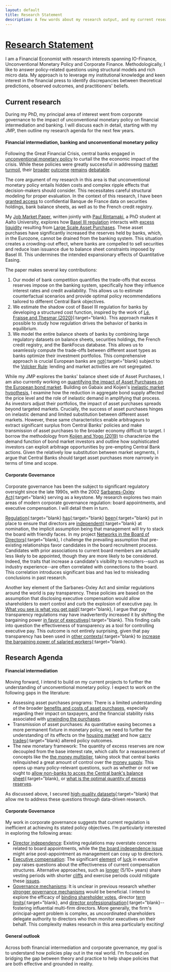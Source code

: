 ```yaml
---
layout: default
title: Research Statement
description: A few words about my research output, and my current research agenda
---
```


#  <ins>Research Statement</ins>

I am a Financial Economist with research interests spanning IO-Finance, Unconventional Monetary Policy and Corporate Finance. Methodologically, I like to answer policy-related questions using structural models and rich micro data. My approach is to leverage my institutional knowledge and keen interest in the financial press to identify discrepancies between theoretical predictions, observed outcomes, and practitioners' beliefs.

Current research 
------------ 

During my PhD, my principal area of interest went from corporate governance to the impact of unconventional monetary policy on financial intermediation and banking. I will discuss each in detail, starting with my JMP, then outline my research agenda for the next few years. 

#### Financial intermediation, banking and unconventional monetary policy

Following the Great Financial Crisis, central banks engaged in [unconventional monetary policy](https://www.brookings.edu/wp-content/uploads/2019/12/Bernanke_ASSA_lecture.pdf) to curtail the the economic impact of the crisis. While these policies were greatly successful in addressing [market turmoil](https://www.nber.org/papers/w17555), their [broader](https://www.sciencedirect.com/science/article/abs/pii/S0378426621003009) [outcome](https://www.nber.org/papers/w22285) [remains](https://pubsonline.informs.org/doi/abs/10.1287/mnsc.2015.2305) [debatable](https://www.un.org/en/desa/unconventional-monetary-policy-reaching-its-limits). 

The core argument of my research in this area is that unconventional monetary policy entails hidden costs and complex ripple effects that decision-makers should consider. This necessitates careful structural modeling for proper evaluation. In the context of this research, I have been [granted access](https://www.casd.eu/en/project/the-impact-of-unconventional-monetary-policy-on-credit-issuance-and-asset-prices-a-structural-model-of-demand-for-the-asset-and-liabilities-of-a-banks-balance-sheet/) to confidential Banque de France data on securities holdings, bank balance sheets, as well as to the French credit registry.  

My [Job Market Paper]({{site.baseurl}}/blog/2024/JMP), written jointly with [Paul Rintamaki](https://sites.google.com/view/paulrintamaki), a PhD student at Aalto University, explores how  [Basel III regulation](https://www.bis.org/bcbs/basel3.htm) interacts with [excess liquidity](https://www.ecb.europa.eu/ecb-and-you/explainers/tell-me-more/html/excess_liquidity.en.html) resulting from [Large Scale Asset Purchases](https://www.ecb.europa.eu/mopo/implement/app/html/index.en.html). These asset purchases have significantly increased the reserves held by banks, which, in the Eurozone, cannot be drained from the banking system. This situation creates a crowding-out effect, where banks are compelled to sell securities and reduce loan issuance due to balance sheet constraints imposed by Basel III. This undermines the intended expansionary effects of Quantitative Easing.

The paper makes several key contributions:
 1. Our model of bank competition quantifies the trade-offs that excess reserves impose on the banking system, specifically how they influence interest rates and credit availability. This allows us to estimate counterfactual scenarios and provide optimal policy recommendations tailored to different Central Bank objectives. 
 2. We estimate the shadow cost of Basel III regulation for banks by developing a structured cost function, inspired by the work of [Lé, Fraisse and Thesmar (2020)](https://pubsonline.informs.org/doi/abs/10.1287/mnsc.2018.3222){:target="blank}. This approach makes it possible to study how regulation drives the behavior of banks in equilibrium.   
 3. We model the entire balance sheets of banks by combining large regulatory datasets on balance sheets, securities holdings, the French credit registry, and the BankFocus database. This allows us to seamlessly compute the trade-offs between different asset types as banks optimize their investment portfolios. This comprehensive approach is crucial European banks are [not](https://www.reuters.com/article/us-eu-banks-regulations/eu-scraps-itsanswer-to-u-s-volcker-rule-for-banks-idUSKBN1CT285/){:target="blank} subject to the [Volcker Rule](https://www.federalreserve.gov/supervisionreg/volcker-rule.htm): lending and market activities are not segregated.

While my JMP explores the banks' balance sheet side of Asset Purchases, I am also currently working on [quantifying the impact of Asset Purchases on the European bond market]({{site.baseurl}}/blog/2024/BondsQE). Building on Gabaix and Koijen's [inelastic market hypothesis](https://cowles.yale.edu/sites/default/files/2022-10/SSRN-id3686935.pdf), I examine how the reduction in aggregate bond supply affected the price level and the role of inelastic demand in amplifying that process. As investors adjust their portfolios, the impact of asset purchases spreads beyond targeted markets.  Crucially, the success of asset purchases hinges on inelastic demand and limited substitution between different asset markets. However, these same characteristics enable arbitrageurs to extract significant surplus from Central Banks' policies and make transmission of asset purchases to the broader economy difficult to target. I borrow the methodology from [Koijen and Yogo (2019)](https://www.journals.uchicago.edu/doi/abs/10.1086/701683?mobileUi=0&) to characterize the demand function of bond market investors and outline how sophisticated investors can exploit arbitrage opportunities by pre-empting Central Bank actions.
Given the relatively low substitution between market segments, I argue that Central Banks should target asset purchases more narrowly in terms of time and scope.


#### Corporate Governance

Corporate governance has been the subject to significant regulatory oversight since the late 1990s, with the 2002 [Sarbanes-Oxley Act](https://sarbanes-oxley-act.com){:target="blank} serving as a keystone. My research explores two main areas of modern corporate governance regulation: board appointments, and executive compensation. I will detail them in turn. 


[Regulation](https://www.skadden.com/insights/publications/2022/02/the-informed-board/what-exactly-is-an-independent-director){:target="blank}  [has](https://www.sec.gov/Archives/edgar/data/73020/000119312506162571/dex991.htm){:target="blank} [been](https://www.iod.com/resources/governance/governance-explainer-director-independence/){:target="blank} put in place to ensure that directors are [independent](https://fortune.com/2023/10/16/modern-board-directors-independence/){:target="blank} at nomination, the implicit assumption being that management will try to stack the board with friendly faces. 
In my project [Networks in the Board of Directors]({{site.baseurl}}/blog/2024/BoardApointments){:target="blank}, I challenge the prevailing assumption that pre-existing relationships favor candidates in the board recruitment process. Candidates with prior associations to current board members are actually less likely to be appointed, though they are more likely to be considered. Indeed, the traits that increase a candidate's visibility to recruiters--such as industry experience--are often correlated with connections to the board. This correlation introduces significant bias and has led to misleading conclusions in past research.


Another key element of the Sarbanes-Oxley Act and similar regulations around the world is pay transparency. These policies are based on the assumption that disclosing executive compensation would allow shareholders to exert control and curb  the explosion of executive pay. In [What you see is what you get paid]({{site.baseurl}}/blog/2024/CEOPayTransparency){:target="blank},  I argue that pay transparency regulations may have inadvertently increased it by shifting the bargaining power [in favor of executives](https://action.deloitte.com/insight/3065/what-do-pay-transparency-trends-mean-for-ceo-compensation){:target="blank}. This finding calls into question the effectiveness of transparency as a tool for controlling executive pay. This outcome is not entirely surprising, given that pay transparency has been used in [other contexts](https://www.conference-board.org/publications/countdown-to-eu-new-law-on-pay-transparency-multinationals-must-move-faster){:target="blank} to [increase the bargaining power of salaried workers](https://www.wtwco.com/en-ke/insights/2024/02/the-momentum-and-future-of-pay-transparency-in-the-us){:target="blank}.


Research Agenda
-------

#### Financial intermediation

Moving forward, I intend to build on my current projects to further the understanding of unconventional monetary policy. I expect to work on the following gaps in the literature:

- Assessing asset purchases programs: There is a limited understanding of the broader [benefits and costs of asset purchases](https://www.ecb.europa.eu/press/key/date/2024/html/ecb.sp240528~a4f151497d.en.html), especially regarding their impact on taxpayers, and the financial stability risks associated with [unwinding the purchases](https://www.europarl.europa.eu/RegData/etudes/IDAN/2023/741479/IPOL_IDA(2023)741479_EN.pdf).
- Transmission of asset purchases: As quantitative easing becomes a more permanent fixture in monetary policy, we need to further the understanding of its effects on the [housing market](https://www.forbes.com/sites/georgecalhoun/2024/03/13/collateral-damage-from-fed-policy-part-2-a-broken-housing-market/) and how [carry trades](https://www.sciencedirect.com/science/article/abs/pii/S2110701719300095){:target="blank} altered policy outcomes. 
- The new monetary framework: The quantity of excess reserves are now decoupled from the base interest rate, which calls for a reassessment of concepts like the [the money multiplier](https://fredblog.stlouisfed.org/2023/07/the-monetary-multiplier-and-bank-reserves/), taking stock that central banks relinquished a great amount of control over the [money supply](https://eprints.lse.ac.uk/84209/1/Goodhart_Determination%20money%20supply_2017.pdf). This opens up many policy-relevant questions, such as whether or not we ought to [allow non-banks to acces the Central bank's balance sheet](https://libertystreeteconomics.newyorkfed.org/2022/01/how-the-feds-overnight-reverse-repo-facility-works/){:target="blank}, or [what is the optimal quantity of excess reserves](https://www.clevelandfed.org/publications/economic-commentary/2015/ec-201502-excess-reserves-oceans-of-cash).

As discussed above, I secured [high-quality datasets](https://www.casd.eu/en/project/the-impact-of-unconventional-monetary-policy-on-credit-issuance-and-asset-prices-a-structural-model-of-demand-for-the-asset-and-liabilities-of-a-banks-balance-sheet/){:target="blank} that allow me to address these questions through data-driven research.




#### Corporate Governance

My work in corporate governance suggests that current regulation is inefficient at achieving its stated policy objectives. I’m particularly interested in exploring the following areas:
 
 -  <ins>Director independence</ins>: Existing regulations may overstate concerns related to board appointments, while the [the board independence issue](https://fortune.com/2023/10/16/modern-board-directors-independence) might arise post-appointment as management can cosy up to directors.
 -   <ins>Executive compensation</ins>: The significant [element](https://academic.oup.com/qje/article-abstract/116/3/901/1899775) of [luck](https://academic.oup.com/rfs/article-abstract/33/7/3174/5513177) in executive pay raises questions about the effectiveness of current compensation structures. Alternative approaches, such as  [longer](https://www.forbes.com/sites/timworstall/2013/06/22/the-fascinating-part-of-the-changes-to-tim-cooks-restricted-apple-stock/) (5/10+ years) share vesting periods with shorter [cliffs](https://www.holloway.com/g/equity-compensation/sections/vesting-and-cliffs) and exercise periods could mitigate these  [issues](https://pubsonline.informs.org/doi/abs/10.1287/mnsc.1050.0365). 
 - <ins>Governance mechanisms</ins>:  It is unclear in previous research whether [stronger governance mechanisms](https://www.ecgi.global/sites/default/files/working_papers/documents/finalwagnerwenk.pdf) would be beneficial.  I intend to explore the efficacy of [binding shareholder votes](https://clsbluesky.law.columbia.edu/2020/04/23/the-value-of-shareholder-voting/), director [term limits](https://www.hanselladvisory.com/publication/term-limits-for-directors/){:target="blank}, and [director professionalisation](https://www.cfainstitute.org/-/media/documents/article/position-paper/director-professionalism-review-of-director-training-programs-in-apac.pdf){:target="blank}--fostering influential multi-firm directors. More generally, the firm's principal-agent problem is complex, as uncoordinated shareholders delegate authority to directors who then monitor executives on their behalf. This complexity makes research in this area particularly exciting!

#### General outlook

Across both financial intermediation and corporate governance, my goal is to understand how policies play out in the real world. I’m focused on bridging the gap between theory and practice to help shape policies that are both effective and grounded in reality.
























